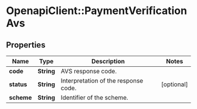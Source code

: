 # OpenapiClient::PaymentVerificationAvs

## Properties
Name | Type | Description | Notes
------------ | ------------- | ------------- | -------------
**code** | **String** | AVS response code. | 
**status** | **String** | Interpretation of the response code. | [optional] 
**scheme** | **String** | Identifier of the scheme. | 


